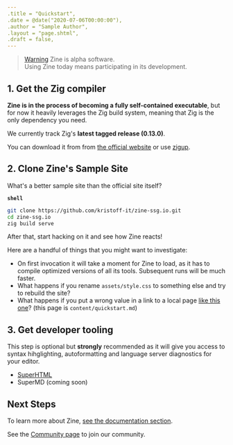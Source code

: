 ```yaml
---
.title = "Quickstart",
.date = @date("2020-07-06T00:00:00"),
.author = "Sample Author",
.layout = "page.shtml",
.draft = false,
--- 
```


>[Warning]($block.attrs('warning'))
>Zine is alpha software.  
>Using Zine today means participating in its development.


## 1. Get the Zig compiler

**Zine is in the process of becoming a fully self-contained executable**, but for now it heavily leverages the Zig build system, meaning that Zig is the only dependency you need.

We currently track Zig's **latest tagged release (0.13.0)**.

You can download it from from [the official website](https://ziglang.org) or use [zigup](https://github.com/marler8997/zigup).

## 2. Clone Zine's Sample Site

What's a better sample site than the official site itself?

**`shell`**
```bash
git clone https://github.com/kristoff-it/zine-ssg.io.git
cd zine-ssg.io
zig build serve
```
After that, start hacking on it and see how Zine reacts!

Here are a handful of things that you might want to investigate:
- On first invocation it will take a moment for Zine to load, as it has to compile optimized versions of all its tools. Subsequent runs will be much faster.
- What happens if you rename `assets/style.css` to something else and try to rebuild the site?
- What happens if you put a wrong value in a link to a local page [like this one](/community)? (this page is `content/quickstart.md`)


## 3. Get developer tooling
This step is optional but **strongly** recommended as it will give you access
to syntax hihglighting, autoformatting and language server diagnostics for your
editor.

- [SuperHTML](/docs/superhtml)
- SuperMD (coming soon)

## Next Steps
To learn more about Zine, [see the documentation section]($link.page('docs')).

See the [Community page](/community/) to join our community.



